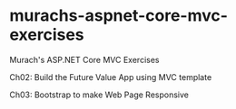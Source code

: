 # murachs-aspnet-core-mvc-exercises
Murach's ASP.NET Core MVC Exercises

Ch02: Build the Future Value App using MVC template

Ch03: Bootstrap to make Web Page Responsive
